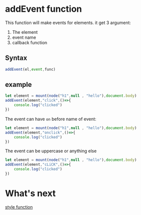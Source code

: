 # addEvent function
This function will make events for elements.
it get 3 argument:

1. The element
2. event name
3. callback function
## Syntax
```js
addEvent(el,event,func)
```
## example
```js
let element = mount(node("h1",null , "hello"),document.body)
addEvent(element,"click",()=>{
    console.log("clicked")
})
```
The event can have `on` before name of event:
```js
let element = mount(node("h1",null , "hello"),document.body)
addEvent(element,"onclick",()=>{
    console.log("clicked")
})
```
The event can be uppercase or anything else
```js
let element = mount(node("h1",null , "hello"),document.body)
addEvent(element,"cLiCK",()=>{
    console.log("clicked")
})
```

# What's next
[style function](style.md)
